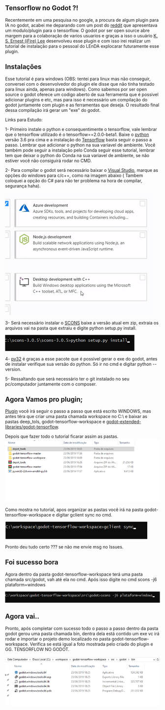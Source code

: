 ## Tensorflow no Godot ?! 

Recentemente em uma pesquisa no google, a procura de algum plugin para IA no godot, acabei me deparando com um post do [reddit](https://www.reddit.com/r/godot/comments/bobm5e/tensorflow_module_for_godot_engine/) que apresentava um modulo/plugin para o tensorflow.
O godot por ser open source abre margem para a colaboração de varios usuarios e graças a isso o usuário [K. S. Ernest (iFire) Lee](https://github.com/fire) desenvolveu esse plugin e com isso irei realizar um tutorial de instalação para o pessoal do LEnDA explocarar futuramente esse plugin.

## Instalações 

Esse tutorial é para windows (OBS: tentei para linux mas não conseguir, conversei com o desenvolvedor do plugin ele disse que não tinha testado para linux ainda, apenas para windows). Como sabemos por ser open source o godot oferece um codigo aberto de sua ferramenta que é possivel adicionar plugins e etc, mas para isso é necessário um compilação do godot juntamente com plugin e as ferramentas que deseja. O resultado final dessa compilação irá gerar um "exe" do godot.

Links para Estudo:

1- Primeiro instale o python e consequentimente o tensorflow, vale lembrar que o tensorflow utilizado é o tensorflow==2.0.0-beta1. Baixe o [python](https://www.python.org/) versão 3.6 pra cima e a instalação do [Tensorflow](https://www.tensorflow.org/install) basta seguir o passo a passo. Lembrar que adicionar o python na sua variavel de ambiente. Você também pode seguir a instalação pelo Conda seguir esse tutorial, lembrar tem que deixar o python do Conda na sua variavel de ambiente, se não estiver você não consiguirá rodar no CMD.

2- Para compilar o godot será necessário baixar o [Visual Studio](https://visualstudio.microsoft.com/pt-br/thank-you-downloading-visual-studio/?sku=Community&rel=16), marque as opções do windows para c/c++, como na imagem abaixo ( Tambem coloquei a opção do C# para não ter problema na hora de compilar, segurança haha).

![Demo](visual.png)

3- Será necessário instalar o [SCONS](https://scons.org/pages/download.html) baixe a versão atual em zip, extraia os arquivos vai na pasta que extraiu e digite python setup.py install. 

![Demo](scons.png)


4- [py32](https://github.com/mhammond/pywin32/releases) é graças a esse pacote que é possivel gerar o exe do godot, antes de instalar verifique sua versão do python. Só ir no cmd e digitar python --version.

5- Ressaltando que será necessário ter o git instalado no seu pc/computador juntamente com o composer.

## Agora Vamos pro plugin;

[Plugin](https://github.com/godot-extended-libraries/godot-tensorflow-workspace) você irá seguir o passo a passo que está escrito WINDOWS, mas antes téra que criar uma pasta chamada workspace no C:\ e baixar as pastas deep_tols, godot-tensorflow-workspace e [godot-extended-libraries/godot-tensorflow](https://github.com/godot-extended-libraries/godot-tensorflow).

Depois que fazer todo o tutorial ficarar assim as pastas.![Demo](pastas.png)


Como mostra no tutorial, apos organizar as pastas você irá na pasta godot-tensorflow-workspace e digitar gclient sync no cmd.

![Demo](compila.png)


Pronto deu tudo certo ??? se não me envie msg no Issues.

## Foi sucesso bora

Agora dentro da pasta godot-tensorflow-workspace terá uma pasta chamada src/godot, vah até ela no cmd.
Após isso digite no cmd scons -j6 plataform=windows

![Demo](ai.png)




## Agora vai..

Pronto, após completar com sucesso todo o passo a passo dentro da pasta godot gerou uma pasta chamada bin, dentra dela está contido um exe vc irá rodar e importar o projeto demo localizado no pasta godot-tensorflow-workspace. Verifica se está igual a foto mostrada pelo criado do plugin e GG. TENSORFLOW NO GODOT.

![Demo](fim.png)





